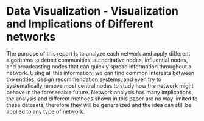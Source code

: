 # Data Visualization - Visualization and Implications of Different networks

The purpose of this report is to analyze each network and apply different algorithms to detect
communities, authoritative nodes, influential nodes, and broadcasting nodes that can quickly spread information
throughout a network. Using all this information, we can find common interests between the entities, design
recommendation systems, and even try to systematically remove most central nodes to study how the network
might behave in the foreseeable future. Network analysis has many implications, the analysis and different
methods shown in this paper are no way limited to these datasets, therefore they will be generalized and
the idea can still be applied to any type of network.
